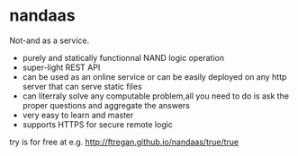 # nandaas
Not-and as a service.

- purely and statically functionnal NAND logic operation
- super-light REST API
- can be used as an online service or can be easily deployed on any http server that can serve static files
- can literraly solve any computable problem,all you need to do is ask the proper questions and aggregate the answers
- very easy to learn and master
- supports HTTPS for secure remote logic

try is for free at e.g. http://ftregan.github.io/nandaas/true/true
